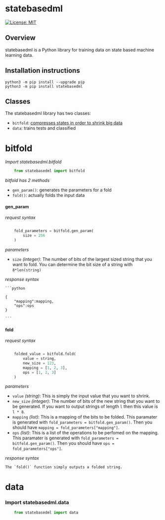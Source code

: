 statebasedml
========

[![License: MIT](https://img.shields.io/badge/License-MIT-yellow.svg)](https://opensource.org/licenses/MIT)

## Overview

statebasedml is a Python library for training data on state based machine learning data. 

Installation instructions
-------------------------

    python3 -m pip install --upgrade pip
	python3 -m pip install statebasedml

## Classes
The statebasedml library has two classes:
   - `bitfold`: [compresses states in order to shrink big data](https://medium.com/swlh/shrinking-big-data-with-bit-folding-4ea0aa6a055d)
   - `data`: trains tests and classified 

# bitfold

*Import statebasedml.bitfold*

```python
	from statebasedml import bitfold
```

*bitfold has 2 methods*
   - `gen_param()`: generates the parameters for a fold
   - `fold()`: actually folds the input data

#### gen_param

*request syntax*

```python

    fold_parameters = bitfold.gen_param(
        size = 256
    )

```

*parameters*
   - `size` *(integer)*: The number of bits of the largest sized string that you want to fold. You can determine the bit size of a string with `8*len(string)`

*response syntax*

    ```python

    {
        "mapping":mapping,
        "ops":ops
    }

    ```


#### fold

*request syntax*

```python

    folded_value = bitfold.fold(
        value = string,
        new_size = 123,
        mapping = [1, 2, 3],
        ops = [1, 2, 3]
    )

```

*parameters*
   - `value` *(string)*: This is simply the input value that you want to shrink.
   - `new_size` *(integer)*: The number of bits of the new string that you want to be generated. If you want to output strings of length `l` then this value is `l * 8`.
   - `mapping` *(list)*: This is a mapping of the bits to be folded. This paramater is generated with `fold_parameters = bitfold.gen_param()`. Then you should have `mapping = fold_parameters["mapping"]`.
   - `ops` *(list)*: This is a list of the operations to be perfomed on the mapping. This paramater is generated with `fold_parameters = bitfold.gen_param()`. Then you should have `ops = fold_parameters["ops"]`.

*response syntax*

    The `fold()` function simply outputs a folded string.

# data

### Import statebasedml.data

```python
	from statebasedml import data
```

